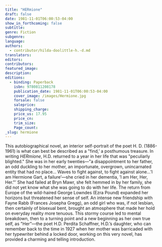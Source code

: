 ```yaml
---
title: "HERmione"
draft: false
date: 1981-11-01T06:00:53-04:00
show_in_forthcoming: false
subtitle:
genre: Fiction
subgenre:
language:
authors:
  - contributor/hilda-doolittle-h.-d.md
translators:
editors:
contributors:
featured_image:
description:
editions:
  - binding: Paperback
    isbn: 9780811208178
    publication_date: 1981-11-01T06:00:53-04:00
    cover_image: /images/Hermione.jpg
    forsale: false
    saleprice:
    shipping_charge:
    price_us: 17.95
    price_cn:
    trim_size:
    Page_count:
_slug: hermione
---
```


This autobiographical novel, an interior self-portrait of the poet H. D. (1886-1961) is what can best be described as a "find,’ a posthumous treasure. In writing _HERmione_, H.D. returned to a year in her life that was "peculiarly blighted." She was in her early twenties––"a disappointment to her father, an odd duckling to her mother, an importunate, overgrown, unincarnated entity that had no place… Waves to fight against, to fight against alone…’I am Hermione Gart, a failure’––she cried in her dementia, ’l am Her, Her, Her."’ She had failed at Bryn Mawr, she felt hemmed in by her family, she did not yet know what she was going to do with her life. The return from Europe of the wild-haired George Lowndes (Ezra Pound) expanded her horizons but threatened her sense of self. An intense new friendship with Fayne Rabb (Frances Josepha Gregg), an odd girl who was, if not lesbian, then certainly of bisexual bent, brought an atmosphere that made her hold on everyday reality more tenuous. This stormy course led to mental breakdown, then to a turning point and a new beginning as her own true self, as "Her”––the poet H.D. Perdita Schaffner, H.D.’s daughter, who can remember back to the time in 1927 when her mother was barricaded with her typewriter behind a locked door, working on this very novel, has provided a charming and telling introduction.

